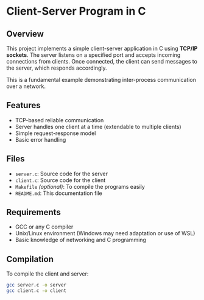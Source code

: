 # Client-Server Program in C

## Overview

This project implements a simple client-server application in C using **TCP/IP sockets**. The server listens on a specified port and accepts incoming connections from clients. Once connected, the client can send messages to the server, which responds accordingly.

This is a fundamental example demonstrating inter-process communication over a network.

## Features

- TCP-based reliable communication
- Server handles one client at a time (extendable to multiple clients)
- Simple request-response model
- Basic error handling

## Files

- `server.c`: Source code for the server
- `client.c`: Source code for the client
- `Makefile` *(optional)*: To compile the programs easily
- `README.md`: This documentation file

## Requirements

- GCC or any C compiler
- Unix/Linux environment (Windows may need adaptation or use of WSL)
- Basic knowledge of networking and C programming

## Compilation

To compile the client and server:

```bash
gcc server.c -o server
gcc client.c -o client
